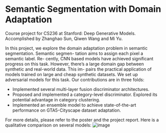 # Semantic Segmentation with Domain Adaptation
Course project for CS236 at Stanford: Deep Generative Models. Accomplished by Zhanghao Sun, Qiwen Wang and Mi Yu.

In this project, we explore the domain adaptation problem in semantic segmentation. Semantic segmen- tation aims to assign each pixel a semantic label. Re- cently, CNN based models have achieved significant progress on this task. However, there’s a large domain gap between synthetic and real-world data. This im- pairs the practical application of models trained on large and cheap synthetic datasets.
We set up adversarial models for this task. Our contributions are in three folds:
+ Implemented several multi-layer fusion discriminator architectures.
+ Proposed and implemented a category-level discriminator. Explored its potential advantage in category clustering.
+ Implemented an ensemble model to achieve state-of-the-art performance on GTA5-Cityscape dataset adaptation.

For more details, please refer to the poster and the project report. Here is a qualitative comparison on several models:
![image](/image/qualitative_compare.png)
